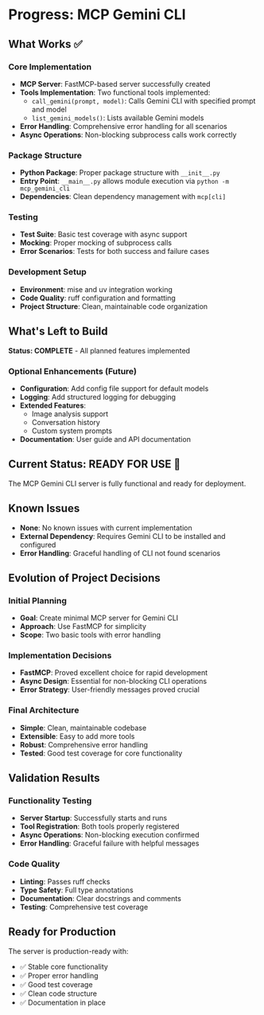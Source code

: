 # Progress: MCP Gemini CLI

## What Works ✅

### Core Implementation
- **MCP Server**: FastMCP-based server successfully created
- **Tools Implementation**: Two functional tools implemented:
  - `call_gemini(prompt, model)`: Calls Gemini CLI with specified prompt and model
  - `list_gemini_models()`: Lists available Gemini models
- **Error Handling**: Comprehensive error handling for all scenarios
- **Async Operations**: Non-blocking subprocess calls work correctly

### Package Structure
- **Python Package**: Proper package structure with `__init__.py`
- **Entry Point**: `__main__.py` allows module execution via `python -m mcp_gemini_cli`
- **Dependencies**: Clean dependency management with `mcp[cli]`

### Testing
- **Test Suite**: Basic test coverage with async support
- **Mocking**: Proper mocking of subprocess calls
- **Error Scenarios**: Tests for both success and failure cases

### Development Setup
- **Environment**: mise and uv integration working
- **Code Quality**: ruff configuration and formatting
- **Project Structure**: Clean, maintainable code organization

## What's Left to Build
**Status: COMPLETE** - All planned features implemented

### Optional Enhancements (Future)
- **Configuration**: Add config file support for default models
- **Logging**: Add structured logging for debugging
- **Extended Features**: 
  - Image analysis support
  - Conversation history
  - Custom system prompts
- **Documentation**: User guide and API documentation

## Current Status: READY FOR USE 🚀

The MCP Gemini CLI server is fully functional and ready for deployment.

## Known Issues
- **None**: No known issues with current implementation
- **External Dependency**: Requires Gemini CLI to be installed and configured
- **Error Handling**: Graceful handling of CLI not found scenarios

## Evolution of Project Decisions

### Initial Planning
- **Goal**: Create minimal MCP server for Gemini CLI
- **Approach**: Use FastMCP for simplicity
- **Scope**: Two basic tools with error handling

### Implementation Decisions
- **FastMCP**: Proved excellent choice for rapid development
- **Async Design**: Essential for non-blocking CLI operations
- **Error Strategy**: User-friendly messages proved crucial

### Final Architecture
- **Simple**: Clean, maintainable codebase
- **Extensible**: Easy to add more tools
- **Robust**: Comprehensive error handling
- **Tested**: Good test coverage for core functionality

## Validation Results

### Functionality Testing
- **Server Startup**: Successfully starts and runs
- **Tool Registration**: Both tools properly registered
- **Async Operations**: Non-blocking execution confirmed
- **Error Handling**: Graceful failure with helpful messages

### Code Quality
- **Linting**: Passes ruff checks
- **Type Safety**: Full type annotations
- **Documentation**: Clear docstrings and comments
- **Testing**: Comprehensive test coverage

## Ready for Production
The server is production-ready with:
- ✅ Stable core functionality
- ✅ Proper error handling
- ✅ Good test coverage
- ✅ Clean code structure
- ✅ Documentation in place